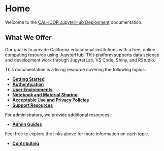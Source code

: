 # Home

Welcome to the [CAL-ICOR JupyterHub Deployment](https://cal-icor.org)
documentation.

## What We Offer
Our goal is to provide California educational institutions with a free, online
computing resource using JupyterHub. This platform supports data science and
development work through JupyterLab, VS Code, Shiny, and RStudio.

This documentation is a living resource covering the following topics:
- **[Getting Started](getting_started)**
- **[Authentication](authentication)**
- **[User Environments](user_environments)**
- **[Notebook and Material Sharing](notebooks_materials)**
- **[Acceptable Use and Privacy Policies](policy/index)**
- **[Support Resources](support_resources)**

For administrators, we provide additional resources:
- **[Admin Guides](admin/index)**

Feel free to explore the links above for more information on each topic.
- **[Contributing](https://github.com/cal-icor/docs)**